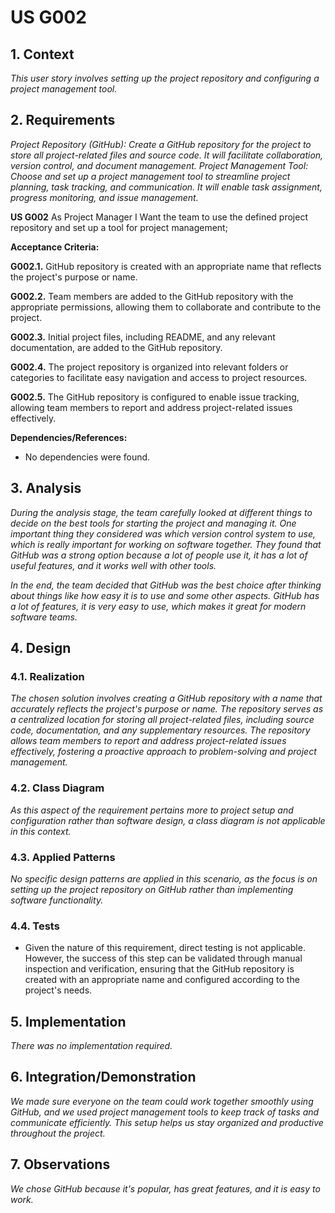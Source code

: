 # US G002

## 1. Context

*This user story involves setting up the project repository and 
configuring a project management tool.*

## 2. Requirements

*Project Repository (GitHub): Create a GitHub repository for the project to store all project-related files
and source code. It will facilitate collaboration, version control, and document management.* 
*Project Management Tool: Choose and set up a project management tool to streamline project planning, 
task tracking, and communication. It will enable task assignment, progress monitoring, and issue management.*

**US G002** As Project Manager I Want the team to use the defined project 
repository and set up a tool for project management;

**Acceptance Criteria:**

**G002.1.** GitHub repository is created with an appropriate name that reflects the project's purpose or name.

**G002.2.** Team members are added to the GitHub repository with the appropriate permissions, 
allowing them to collaborate and contribute to the project.

**G002.3.** Initial project files, including README, and any relevant documentation, are added to the GitHub repository.

**G002.4.** The project repository is organized into relevant folders or categories to facilitate easy navigation and 
access to project resources.

**G002.5.** The GitHub repository is configured to enable issue tracking, 
allowing team members to report and address project-related issues effectively.

**Dependencies/References:**

- No dependencies were found.

## 3. Analysis

*During the analysis stage, the team carefully looked at different things to decide on the best tools for starting the project and managing it. 
One important thing they considered was which version control system to use, which is really important for working on software together. 
They found that GitHub was a strong option because a lot of people use it, it has a lot of useful features, and it works well with other tools.*

*In the end, the team decided that GitHub was the best choice after thinking about things like how easy 
it is to use and some other aspects. 
GitHub has a lot of features, it is very easy to use, which makes it great for modern software teams.*

## 4. Design

### 4.1. Realization

*The chosen solution involves creating a GitHub repository with a name that accurately reflects the project's purpose or name. 
 The repository serves as a centralized location for storing all project-related files, including source code, documentation,
and any supplementary resources.*
*The repository allows team members to report and address project-related issues effectively, fostering a proactive 
approach to problem-solving and project management.*

### 4.2. Class Diagram

*As this aspect of the requirement pertains more to project setup and configuration rather than software design, 
a class diagram is not applicable in this context.*

### 4.3. Applied Patterns

*No specific design patterns are applied in this scenario, as the focus is on setting up the project repository on 
GitHub rather than implementing software functionality.*

### 4.4. Tests
- Given the nature of this requirement, direct testing is not applicable. 
However, the success of this step can be validated through manual inspection and verification,
ensuring that the GitHub repository is created with an appropriate name and configured according to the project's needs.

## 5. Implementation

*There was no implementation required.* 

## 6. Integration/Demonstration

*We made sure everyone on the team could work together smoothly using GitHub, 
and we used project management tools to keep track of tasks and communicate efficiently. 
This setup helps us stay organized and productive throughout the project.*

## 7. Observations

*We chose GitHub because it's popular, has great features, and it is easy to work.*
